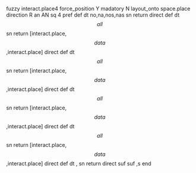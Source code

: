 fuzzy interact.place4
   force_position Y
   madatory N
   layout_onto space.place
   direction R
   an AN
   sq 4
   pref 
   def 
    dt no,na,nos,nas
    sn 
    return 
    direct 
   def 
    dt $$all$$
    sn 
    return [interact.place,$$data$$,interact.place]
    direct 
   def 
    dt $$all$$
    sn 
    return [interact.place,$$data$$,interact.place]
    direct 
   def 
    dt $$all$$
    sn 
    return [interact.place,$$data$$,interact.place]
    direct 
   def 
    dt $$all$$
    sn 
    return [interact.place,$$data$$,interact.place]
    direct 
   def 
    dt \,
    sn 
    return 
    direct 
   suf 
   suf ,s
end
